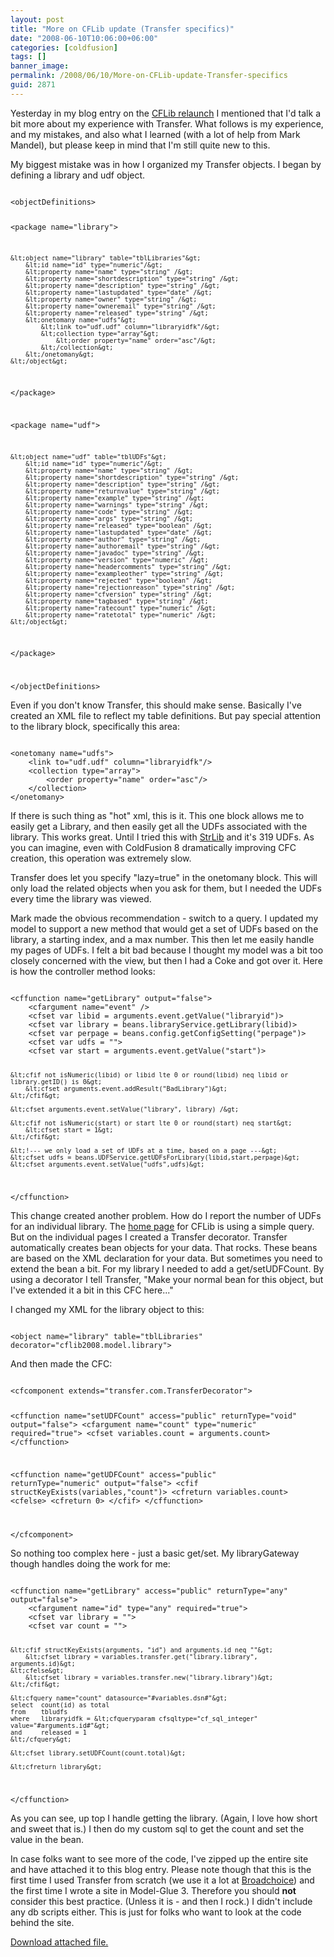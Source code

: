 ```yaml
---
layout: post
title: "More on CFLib update (Transfer specifics)"
date: "2008-06-10T10:06:00+06:00"
categories: [coldfusion]
tags: []
banner_image: 
permalink: /2008/06/10/More-on-CFLib-update-Transfer-specifics
guid: 2871
---
```


Yesterday in my blog entry on the <a href="http://www.raymondcamden.com/index.cfm/2008/6/9/CFLib-2008">CFLib relaunch</a> I mentioned that I'd talk a bit more about my experience with Transfer. What follows is my experience, and my mistakes, and also what I learned (with a lot of help from Mark Mandel), but please keep in mind that I'm still quite new to this.
<!--more-->
My biggest mistake was in how I organized my Transfer objects. I began by defining a library and udf object.

<code>
&lt;objectDefinitions&gt;

&lt;package name="library"&gt;
	
	&lt;object name="library" table="tblLibraries"&gt;
		&lt;id name="id" type="numeric"/&gt;
		&lt;property name="name" type="string" /&gt;
		&lt;property name="shortdescription" type="string" /&gt;
		&lt;property name="description" type="string" /&gt;
		&lt;property name="lastupdated" type="date" /&gt;
		&lt;property name="owner" type="string" /&gt;
		&lt;property name="owneremail" type="string" /&gt;
		&lt;property name="released" type="string" /&gt;
		&lt;onetomany name="udfs"&gt;
			&lt;link to="udf.udf" column="libraryidfk"/&gt;					
			&lt;collection type="array"&gt;
				&lt;order property="name" order="asc"/&gt;
			&lt;/collection&gt;
		&lt;/onetomany&gt;
	&lt;/object&gt;
	
&lt;/package&gt;

&lt;package name="udf"&gt;
	
	&lt;object name="udf" table="tblUDFs"&gt;
		&lt;id name="id" type="numeric"/&gt;
		&lt;property name="name" type="string" /&gt;
		&lt;property name="shortdescription" type="string" /&gt;
		&lt;property name="description" type="string" /&gt;
		&lt;property name="returnvalue" type="string" /&gt;
		&lt;property name="example" type="string" /&gt;
		&lt;property name="warnings" type="string" /&gt;
		&lt;property name="code" type="string" /&gt;
		&lt;property name="args" type="string" /&gt;
		&lt;property name="released" type="boolean" /&gt;
		&lt;property name="lastupdated" type="date" /&gt;
		&lt;property name="author" type="string" /&gt;
		&lt;property name="authoremail" type="string" /&gt;
		&lt;property name="javadoc" type="string" /&gt;
		&lt;property name="version" type="numeric" /&gt;
		&lt;property name="headercomments" type="string" /&gt;
		&lt;property name="exampleother" type="string" /&gt;
		&lt;property name="rejected" type="boolean" /&gt;
		&lt;property name="rejectionreason" type="string" /&gt;
		&lt;property name="cfversion" type="string" /&gt;
		&lt;property name="tagbased" type="string" /&gt;
		&lt;property name="ratecount" type="numeric" /&gt;
		&lt;property name="ratetotal" type="numeric" /&gt;
	&lt;/object&gt;
	
&lt;/package&gt;

&lt;/objectDefinitions&gt;
</code>

Even if you don't know Transfer, this should make sense. Basically I've created an XML file to reflect my table definitions. But pay special attention to the library block, specifically this area:

<code>
&lt;onetomany name="udfs"&gt;
	&lt;link to="udf.udf" column="libraryidfk"/&gt;					
	&lt;collection type="array"&gt;
		&lt;order property="name" order="asc"/&gt;
	&lt;/collection&gt;
&lt;/onetomany&gt;
</code>

If there is such thing as "hot" xml, this is it. This one block allows me to easily get a Library, and then easily get all the UDFs associated with the library. This works great. Until I tried this with <a href="http://www.cflib.org/library/1">StrLib</a> and it's 319 UDFs. As you can imagine, even with ColdFusion 8 dramatically improving CFC creation, this operation was extremely slow. 

Transfer does let you specify "lazy=true" in the onetomany block. This will only load the related objects when you ask for them, but I needed the UDFs every time the library was viewed. 

Mark made the obvious recommendation - switch to a query. I updated my model to support a new method that would get a set of UDFs based on the library, a starting index, and a max number. This then let me easily handle my pages of UDFs. I felt a bit bad because I thought my model was a bit too closely concerned with the view, but then I had a Coke and got over it. Here is how the controller method looks:

<code>
&lt;cffunction name="getLibrary" output="false"&gt;
	&lt;cfargument name="event" /&gt;
	&lt;cfset var libid = arguments.event.getValue("libraryid")&gt;
	&lt;cfset var library = beans.libraryService.getLibrary(libid)&gt;
	&lt;cfset var perpage = beans.config.getConfigSetting("perpage")&gt;
	&lt;cfset var udfs = ""&gt;
	&lt;cfset var start = arguments.event.getValue("start")&gt;
	
	&lt;cfif not isNumeric(libid) or libid lte 0 or round(libid) neq libid or library.getID() is 0&gt;
		&lt;cfset arguments.event.addResult("BadLibrary")&gt;
	&lt;/cfif&gt;
	
	&lt;cfset arguments.event.setValue("library", library) /&gt;
	
	&lt;cfif not isNumeric(start) or start lte 0 or round(start) neq start&gt;
		&lt;cfset start = 1&gt;
	&lt;/cfif&gt;
	
	&lt;!--- we only load a set of UDFs at a time, based on a page ---&gt;
	&lt;cfset udfs = beans.UDFService.getUDFsForLibrary(libid,start,perpage)&gt;
	&lt;cfset arguments.event.setValue("udfs",udfs)&gt;	
&lt;/cffunction&gt;
</code>

This change created another problem. How do I report the number of UDFs for an individual library. The <a href="http://www.cflib.org">home page</a> for CFLib is using a simple query. But on the individual pages I created a Transfer decorator. Transfer automatically creates bean objects for your data. That rocks. These beans are based on the XML declaration for your data. But sometimes you need to extend the bean a bit. For my library I needed to add a get/setUDFCount. By using a decorator I tell Transfer, "Make your normal bean for this object, but I've extended it a bit in this CFC here..."

I changed my XML for the library object to this:

<code>
&lt;object name="library" table="tblLibraries" decorator="cflib2008.model.library"&gt;
</code>

And then made the CFC:

<code>
&lt;cfcomponent extends="transfer.com.TransferDecorator"&gt;

&lt;cffunction name="setUDFCount" access="public" returnType="void" output="false"&gt;
	&lt;cfargument name="count" type="numeric" required="true"&gt;
	&lt;cfset variables.count = arguments.count&gt;
&lt;/cffunction&gt;

&lt;cffunction name="getUDFCount" access="public" returnType="numeric" output="false"&gt;
	&lt;cfif structKeyExists(variables,"count")&gt;
		&lt;cfreturn variables.count&gt;
	&lt;cfelse&gt;
		&lt;cfreturn 0&gt;
	&lt;/cfif&gt;
&lt;/cffunction&gt;

&lt;/cfcomponent&gt;
</code>

So nothing too complex here - just a basic get/set. My libraryGateway though handles doing the work for me:

<code>
&lt;cffunction name="getLibrary" access="public" returnType="any" output="false"&gt;
	&lt;cfargument name="id" type="any" required="true"&gt;
	&lt;cfset var library = ""&gt;
	&lt;cfset var count = ""&gt;
	
	&lt;cfif structKeyExists(arguments, "id") and arguments.id neq ""&gt;
		&lt;cfset library = variables.transfer.get("library.library", arguments.id)&gt;
	&lt;cfelse&gt;
		&lt;cfset library = variables.transfer.new("library.library")&gt;
	&lt;/cfif&gt;
	
	&lt;cfquery name="count" datasource="#variables.dsn#"&gt;
	select	count(id) as total
	from	tbludfs
	where	libraryidfk = &lt;cfqueryparam cfsqltype="cf_sql_integer" value="#arguments.id#"&gt;
	and		released = 1
	&lt;/cfquery&gt;
	
	&lt;cfset library.setUDFCount(count.total)&gt;
	
	&lt;cfreturn library&gt;
&lt;/cffunction&gt;
</code>

As you can see, up top I handle getting the library. (Again, I love how short and sweet that is.) I then do my custom sql to get the count and set the value in the bean. 

In case folks want to see more of the code, I've zipped up the entire site and have attached it to this blog entry. Please note though that this is the first time I used Transfer from scratch (we use it a lot at <a href="http://www.broadchoice.com">Broadchoice</a>) and the first time I wrote a site in Model-Glue 3. Therefore you should <b>not</b> consider this best practice. (Unless it is - and then I rock.) I didn't include any db scripts either. This is just for folks who want to look at the code behind the site.<p><a href='enclosures/D{% raw %}%3A%{% endraw %}5Chosts{% raw %}%5Cwww%{% endraw %}2Ecoldfusionjedi{% raw %}%2Ecom%{% endraw %}5Cenclosures{% raw %}%2Fcflib2008%{% endraw %}2Ezip'>Download attached file.</a></p>